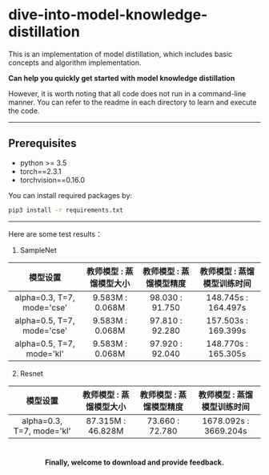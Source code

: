 # dive-into-model-knowledge-distillation
This is an implementation of model distillation, which includes basic concepts and algorithm 
implementation.

**Can help you quickly get started with model knowledge distillation**

However, it is worth noting that all code does not run in a command-line manner. You can refer to the 
readme in each directory to learn and execute the code.

***
## Prerequisites
- python >= 3.5
- torch==2.3.1
- torchvision==0.16.0

You can install required packages by:

```bash
pip3 install -r requirements.txt
```
***

Here are some test results：

1. SampleNet

|            模型设置            |  教师模型 : 蒸馏模型大小  |  教师模型 : 蒸馏模型精度  |   教师模型 : 蒸馏模型训练时间   |
|:--------------------------:|:---------------:|:---------------:|:-------------------:|
| alpha=0.3, T=7, mode='cse' | 9.583M : 0.068M | 98.030 : 91.750 | 148.745s : 164.497s |
| alpha=0.5, T=7, mode='cse' | 9.583M : 0.068M | 97.810 : 92.280 | 157.503s : 169.399s |
| alpha=0.5, T=7, mode='kl'  | 9.583M : 0.068M | 97.920 : 92.040 | 148.770s : 165.305s |

2. Resnet

|           模型设置            |   教师模型 : 蒸馏模型大小   |  教师模型 : 蒸馏模型精度  |    教师模型 : 蒸馏模型训练时间    |
|:-------------------------:|:-----------------:|:---------------:|:---------------------:|
| alpha=0.3, T=7, mode='kl' | 87.315M : 46.828M | 73.660 : 72.780 | 1678.092s : 3669.204s |


#### 　　<center>Finally, welcome to download and provide feedback.</center>